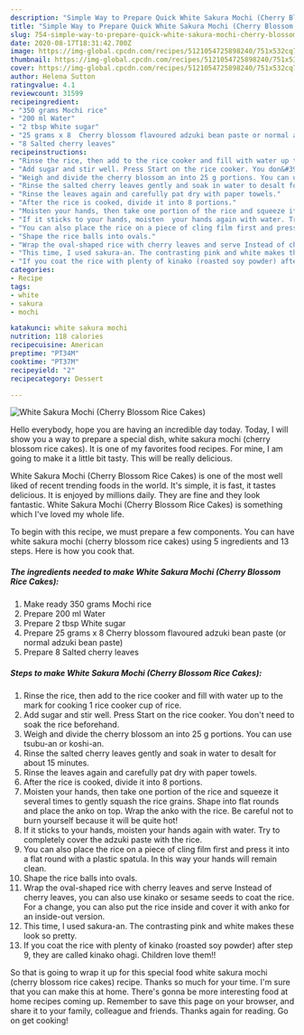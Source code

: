 ```yaml
---
description: "Simple Way to Prepare Quick White Sakura Mochi (Cherry Blossom Rice Cakes)"
title: "Simple Way to Prepare Quick White Sakura Mochi (Cherry Blossom Rice Cakes)"
slug: 754-simple-way-to-prepare-quick-white-sakura-mochi-cherry-blossom-rice-cakes
date: 2020-08-17T18:31:42.700Z
image: https://img-global.cpcdn.com/recipes/5121054725898240/751x532cq70/white-sakura-mochi-cherry-blossom-rice-cakes-recipe-main-photo.jpg
thumbnail: https://img-global.cpcdn.com/recipes/5121054725898240/751x532cq70/white-sakura-mochi-cherry-blossom-rice-cakes-recipe-main-photo.jpg
cover: https://img-global.cpcdn.com/recipes/5121054725898240/751x532cq70/white-sakura-mochi-cherry-blossom-rice-cakes-recipe-main-photo.jpg
author: Helena Sutton
ratingvalue: 4.1
reviewcount: 31599
recipeingredient:
- "350 grams Mochi rice"
- "200 ml Water"
- "2 tbsp White sugar"
- "25 grams x 8  Cherry blossom flavoured adzuki bean paste or normal adzuki bean paste"
- "8 Salted cherry leaves"
recipeinstructions:
- "Rinse the rice, then add to the rice cooker and fill with water up to the mark for cooking 1 rice cooker cup of rice."
- "Add sugar and stir well. Press Start on the rice cooker. You don&#39;t need to soak the rice beforehand."
- "Weigh and divide the cherry blossom an into 25 g portions. You can use tsubu-an or koshi-an."
- "Rinse the salted cherry leaves gently and soak in water to desalt for about 15 minutes."
- "Rinse the leaves again and carefully pat dry with paper towels."
- "After the rice is cooked, divide it into 8 portions."
- "Moisten your hands, then take one portion of the rice and squeeze it several times to gently squash the rice grains. Shape into flat rounds and place the anko on top. Wrap the anko with the rice. Be careful not to burn yourself because it will be quite hot!"
- "If it sticks to your hands, moisten  your hands again with water. Try to completely cover the adzuki paste with the rice."
- "You can also place the rice on a piece of cling film first and press it into a flat round with a plastic spatula. In this way your hands will remain clean."
- "Shape the rice balls into ovals."
- "Wrap the oval-shaped rice with cherry leaves and serve Instead of cherry leaves, you can also use kinako or sesame seeds to coat the rice. For a change, you can also put the rice inside and cover it with anko for an inside-out version."
- "This time, I used sakura-an. The contrasting pink and white makes these look so pretty."
- "If you coat the rice with plenty of kinako (roasted soy powder) after step 9, they are called kinako ohagi. Children love them!!"
categories:
- Recipe
tags:
- white
- sakura
- mochi

katakunci: white sakura mochi 
nutrition: 118 calories
recipecuisine: American
preptime: "PT34M"
cooktime: "PT37M"
recipeyield: "2"
recipecategory: Dessert

---
```



![White Sakura Mochi (Cherry Blossom Rice Cakes)](https://img-global.cpcdn.com/recipes/5121054725898240/751x532cq70/white-sakura-mochi-cherry-blossom-rice-cakes-recipe-main-photo.jpg)

Hello everybody, hope you are having an incredible day today. Today, I will show you a way to prepare a special dish, white sakura mochi (cherry blossom rice cakes). It is one of my favorites food recipes. For mine, I am going to make it a little bit tasty. This will be really delicious.



White Sakura Mochi (Cherry Blossom Rice Cakes) is one of the most well liked of recent trending foods in the world. It's simple, it is fast, it tastes delicious. It is enjoyed by millions daily. They are fine and they look fantastic. White Sakura Mochi (Cherry Blossom Rice Cakes) is something which I've loved my whole life.


To begin with this recipe, we must prepare a few components. You can have white sakura mochi (cherry blossom rice cakes) using 5 ingredients and 13 steps. Here is how you cook that.

<!--inarticleads1-->

##### The ingredients needed to make White Sakura Mochi (Cherry Blossom Rice Cakes):

1. Make ready 350 grams Mochi rice
1. Prepare 200 ml Water
1. Prepare 2 tbsp White sugar
1. Prepare 25 grams x 8  Cherry blossom flavoured adzuki bean paste (or normal adzuki bean paste)
1. Prepare 8 Salted cherry leaves




<!--inarticleads2-->

##### Steps to make White Sakura Mochi (Cherry Blossom Rice Cakes):

1. Rinse the rice, then add to the rice cooker and fill with water up to the mark for cooking 1 rice cooker cup of rice.
1. Add sugar and stir well. Press Start on the rice cooker. You don&#39;t need to soak the rice beforehand.
1. Weigh and divide the cherry blossom an into 25 g portions. You can use tsubu-an or koshi-an.
1. Rinse the salted cherry leaves gently and soak in water to desalt for about 15 minutes.
1. Rinse the leaves again and carefully pat dry with paper towels.
1. After the rice is cooked, divide it into 8 portions.
1. Moisten your hands, then take one portion of the rice and squeeze it several times to gently squash the rice grains. Shape into flat rounds and place the anko on top. Wrap the anko with the rice. Be careful not to burn yourself because it will be quite hot!
1. If it sticks to your hands, moisten  your hands again with water. Try to completely cover the adzuki paste with the rice.
1. You can also place the rice on a piece of cling film first and press it into a flat round with a plastic spatula. In this way your hands will remain clean.
1. Shape the rice balls into ovals.
1. Wrap the oval-shaped rice with cherry leaves and serve Instead of cherry leaves, you can also use kinako or sesame seeds to coat the rice. For a change, you can also put the rice inside and cover it with anko for an inside-out version.
1. This time, I used sakura-an. The contrasting pink and white makes these look so pretty.
1. If you coat the rice with plenty of kinako (roasted soy powder) after step 9, they are called kinako ohagi. Children love them!!




So that is going to wrap it up for this special food white sakura mochi (cherry blossom rice cakes) recipe. Thanks so much for your time. I'm sure that you can make this at home. There's gonna be more interesting food at home recipes coming up. Remember to save this page on your browser, and share it to your family, colleague and friends. Thanks again for reading. Go on get cooking!
